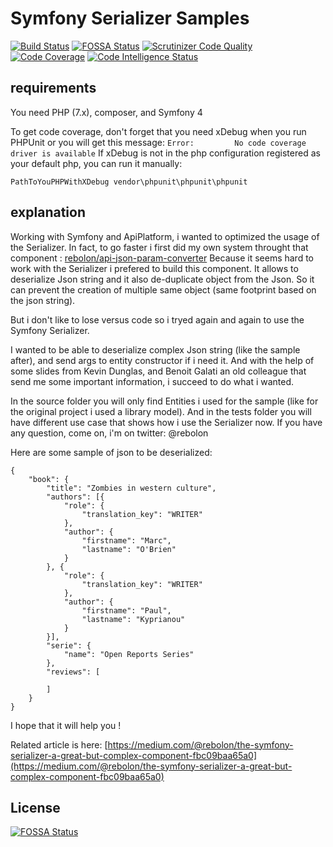 # Symfony Serializer Samples

<p align="center">

  [![Build Status](https://travis-ci.org/Rebolon/SymfonySerializerSamples.svg?branch=master)](https://travis-ci.org/Rebolon/symfony-serializer-samples)
  [![FOSSA Status](https://app.fossa.io/api/projects/git%2Bgithub.com%2FRebolon%2FSymfonySerializerSamples.svg?type=shield)](https://app.fossa.io/projects/git%2Bgithub.com%2FRebolon%2FSymfonySerializerSamples?ref=badge_shield)
  [![Scrutinizer Code Quality](https://scrutinizer-ci.com/g/Rebolon/SymfonySerializerSamples/badges/quality-score.png?b=master)](https://scrutinizer-ci.com/g/Rebolon/SymfonySerializerSamples/badges/quality-score.png?b=master)
  [![Code Coverage](https://scrutinizer-ci.com/g/Rebolon/SymfonySerializerSamples/badges/coverage.png?b=master)](https://scrutinizer-ci.com/g/Rebolon/SymfonySerializerSamples/?branch=master)
  [![Code Intelligence Status](https://scrutinizer-ci.com/g/Rebolon/SymfonySerializerSamples/badges/code-intelligence.svg?b=master)](https://scrutinizer-ci.com/code-intelligence)
  
</p>

## requirements

You need PHP (7.x), composer, and Symfony 4

To get code coverage, don't forget that you need xDebug when you run PHPUnit or you will get this message: `Error:         No code coverage driver is available`
If xDebug is not in the php configuration registered as your default php, you can run it manually:

```
PathToYouPHPWithXDebug vendor\phpunit\phpunit\phpunit
```

## explanation

Working with Symfony and ApiPlatform, i wanted to optimized the usage of the Serializer. In fact, to go faster i first did my own system throught that component : [rebolon/api-json-param-converter](https://github.com/Rebolon/ApiJsonParamConverterComponent)
Because it seems hard to work with the Serializer i prefered to build this component. It allows to deserialize Json string and it also de-duplicate object from the Json. So it can prevent the creation of multiple same object (same footprint based on the json string).

But i don't like to lose versus code so i tryed again and again to use the Symfony Serializer. 

I wanted to be able to deserialize complex Json string (like the sample after), and send args to entity constructor if i need it.
And with the help of some slides from Kevin Dunglas, and Benoit Galati an old colleague that send me some important information, i succeed to do what i wanted.

In the source folder you will only find Entities i used for the sample (like for the original project i used a library model).
And in the tests folder you will have different use case that shows how i use the Serializer now.
If you have any question, come on, i'm on twitter: @rebolon

Here are some sample of json to be deserialized:

```
{
    "book": {
        "title": "Zombies in western culture",
        "authors": [{
            "role": {
                "translation_key": "WRITER"
            }, 
            "author": {
                "firstname": "Marc", 
                "lastname": "O'Brien"
            }
        }, {
            "role": {
                "translation_key": "WRITER"
            }, 
            "author": {
                "firstname": "Paul", 
                "lastname": "Kyprianou"
            }
        }],
        "serie": {
            "name": "Open Reports Series"
        },
        "reviews": [
        
        ]
    }
}
```

I hope that it will help you !

Related article is here: [https://medium.com/@rebolon/the-symfony-serializer-a-great-but-complex-component-fbc09baa65a0](https://medium.com/@rebolon/the-symfony-serializer-a-great-but-complex-component-fbc09baa65a0)

## License
[![FOSSA Status](https://app.fossa.io/api/projects/git%2Bgithub.com%2FRebolon%2FSymfonySerializerSamples.svg?type=large)](https://app.fossa.io/projects/git%2Bgithub.com%2FRebolon%2FSymfonySerializerSamples?ref=badge_large)
